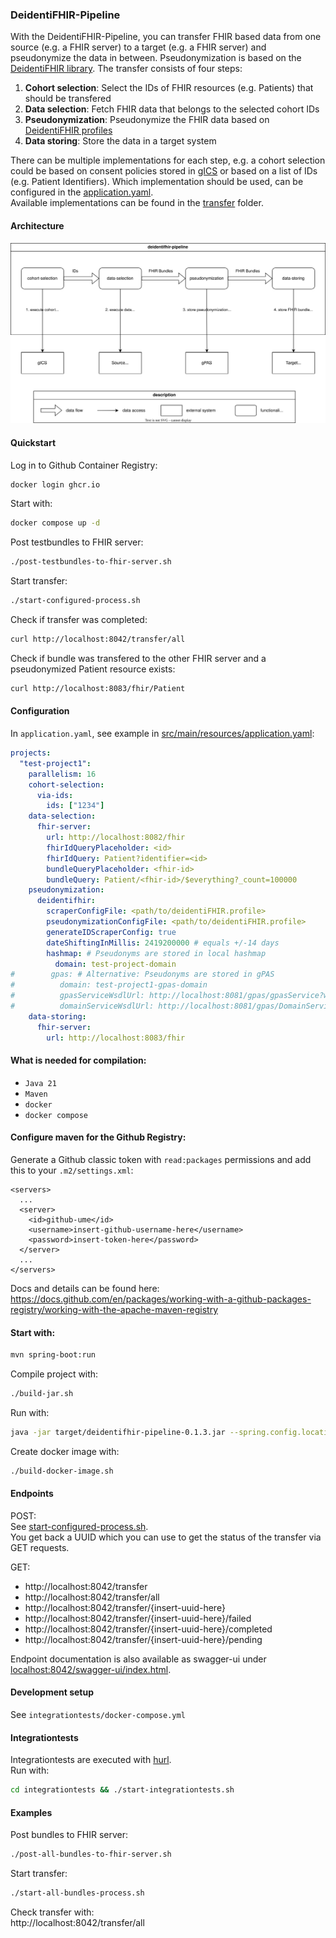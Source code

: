 ### DeidentiFHIR-Pipeline
With the DeidentiFHIR-Pipeline, you can transfer FHIR based data from one source (e.g. a FHIR server) to a target 
(e.g. a FHIR server) and pseudonymize the data in between. Pseudonymization is based on the 
[DeidentiFHIR library](https://github.com/UMEssen/DeidentiFHIR). 
The transfer consists of four steps:
1. **Cohort selection**: Select the IDs of FHIR resources (e.g. Patients) that should be transfered
2. **Data selection**: Fetch FHIR data that belongs to the selected cohort IDs
3. **Pseudonymization**: Pseudonymize the FHIR data based on [DeidentiFHIR profiles](https://github.com/UMEssen/DeidentiFHIR)
4. **Data storing**: Store the data in a target system

There can be multiple implementations for each step, e.g. a cohort selection could be based on consent policies stored 
in [gICS](https://www.ths-greifswald.de/forscher/gics/) or based on a list of IDs (e.g. Patient Identifiers). 
Which implementation should be used, can be configured in the [application.yaml](./src/main/resources/application.yaml).  
Available implementations can be found in the [transfer](./src/main/java/de/ume/deidentifhirpipeline/transfer/) folder. 

#### Architecture
![](./architecture.svg)

#### Quickstart
Log in to Github Container Registry:
```bash
docker login ghcr.io
```
Start with: 
```bash 
docker compose up -d
```
Post testbundles to FHIR server:
```bash
./post-testbundles-to-fhir-server.sh
```
Start transfer: 
```bash
./start-configured-process.sh
```
Check if transfer was completed: 
```bash
curl http://localhost:8042/transfer/all
```
Check if bundle was transfered to the other FHIR server and a pseudonymized Patient resource exists: 
```bash
curl http://localhost:8083/fhir/Patient
```

#### Configuration
In `application.yaml`, see example in [src/main/resources/application.yaml](./src/main/resources/application.yaml):
```yaml
projects:
  "test-project1":
    parallelism: 16
    cohort-selection:
      via-ids:
        ids: ["1234"]
    data-selection:
      fhir-server:
        url: http://localhost:8082/fhir
        fhirIdQueryPlaceholder: <id>
        fhirIdQuery: Patient?identifier=<id>
        bundleQueryPlaceholder: <fhir-id>
        bundleQuery: Patient/<fhir-id>/$everything?_count=100000
    pseudonymization:
      deidentifhir:
        scraperConfigFile: <path/to/deidentiFHIR.profile>
        pseudonymizationConfigFile: <path/to/deidentiFHIR.profile>
        generateIDScraperConfig: true
        dateShiftingInMillis: 2419200000 # equals +/-14 days
        hashmap: # Pseudonyms are stored in local hashmap
          domain: test-project-domain
#        gpas: # Alternative: Pseudonyms are stored in gPAS
#          domain: test-project1-gpas-domain
#          gpasServiceWsdlUrl: http://localhost:8081/gpas/gpasService?wsdl
#          domainServiceWsdlUrl: http://localhost:8081/gpas/DomainService?wsdl
    data-storing:
      fhir-server:
        url: http://localhost:8083/fhir
```

#### What is needed for compilation: 
- `Java 21`
- `Maven`
- `docker`
- `docker compose`

#### Configure maven for the Github Registry:
Generate a Github classic token with `read:packages` permissions and add this to your `.m2/settings.xml`: 
```
<servers>
  ...
  <server>
    <id>github-ume</id>
    <username>insert-github-username-here</username>
    <password>insert-token-here</password>
  </server>
  ...
</servers>
```
Docs and details can be found here: https://docs.github.com/en/packages/working-with-a-github-packages-registry/working-with-the-apache-maven-registry
#### Start with: 
```bash
mvn spring-boot:run
```

Compile project with:
```bash 
./build-jar.sh
```
Run with:
```bash
java -jar target/deidentifhir-pipeline-0.1.3.jar --spring.config.location=src/main/resources/application.yaml
```

Create docker image with: 
```bash
./build-docker-image.sh
```
#### Endpoints

POST:  
See [start-configured-process.sh](./start-configured-process.sh).  
You get back a UUID which you can use to get the status of the transfer via GET requests.

GET:
- http://localhost:8042/transfer
- http://localhost:8042/transfer/all
- http://localhost:8042/transfer/{insert-uuid-here}
- http://localhost:8042/transfer/{insert-uuid-here}/failed
- http://localhost:8042/transfer/{insert-uuid-here}/completed
- http://localhost:8042/transfer/{insert-uuid-here}/pending

Endpoint documentation is also available as swagger-ui under 
[localhost:8042/swagger-ui/index.html](localhost:8042/swagger-ui/index.html).

#### Development setup
See `integrationtests/docker-compose.yml`

#### Integrationtests
Integrationtests are executed with [hurl](https://github.com/Orange-OpenSource/hurl).  
Run with: 
```bash
cd integrationtests && ./start-integrationtests.sh
```

#### Examples
Post bundles to FHIR server:
```bash
./post-all-bundles-to-fhir-server.sh
```
Start transfer:
```bash 
./start-all-bundles-process.sh
```
Check transfer with:  
http://localhost:8042/transfer/all

